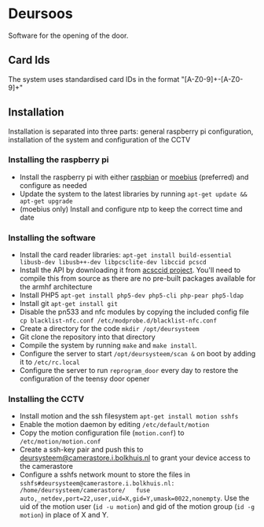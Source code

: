 # Deursoos

Software for the opening of the door.

## Card Ids
The system uses standardised card IDs in the format "[A-Z0-9]+\-[A-Z0-9]+"

## Installation
Installation is separated into three parts: general raspberry pi configuration, installation of the system and configuration of the CCTV

### Installing the raspberry pi
* Install the raspberry pi with either [raspbian](http://www.raspbian.org/) or [moebius](http://moebiuslinux.sourceforge.net/) (preferred) and configure as needed
* Update the system to the latest libraries by running `apt-get update && apt-get upgrade`
* (moebius only) Install and configure ntp to keep the correct time and date

### Installing the software
* Install the card reader libraries: `apt-get install build-essential libusb-dev libusb++-dev libpcsclite-dev libccid pcscd`
* Install the API by downloading it from [acsccid project](http://acsccid.sourceforge.net/). You'll need to compile this from source as there are no pre-built packages available for the armhf architecture
* Install PHP5 `apt-get install php5-dev php5-cli php-pear php5-ldap`
* Install git `apt-get install git`
* Disable the pn533 and nfc modules by copying the included config file `cp blacklist-nfc.conf /etc/modprobe.d/blacklist-nfc.conf`
* Create a directory for the code `mkdir /opt/deursysteem`
* Git clone the repository into that directory
* Compile the system by running `make` and `make install`.
* Configure the server to start `/opt/deursysteem/scan &` on boot by adding it to `/etc/rc.local`
* Configure the server to run `reprogram_door` every day to restore the configuration of the teensy door opener

### Installing the CCTV
* Install motion and the ssh filesystem `apt-get install motion sshfs`
* Enable the motion daemon by editing `/etc/default/motion`
* Copy the motion configuration file (`motion.conf`) to `/etc/motion/motion.conf`
* Create a ssh-key pair and push this to deursysteem@camerastore.i.bolkhuis.nl to grant your device access to the camerastore
* Configure a sshfs network mount to store the files in  `sshfs#deursysteem@camerastore.i.bolkhuis.nl:  /home/deursysteem/camerastore/   fuse    auto,_netdev,port=22,user,uid=X,gid=Y,umask=0022,nonempty`. Use the uid of the motion user (`id -u motion`) and gid of the motion group (`id -g motion`) in place of X and Y.

